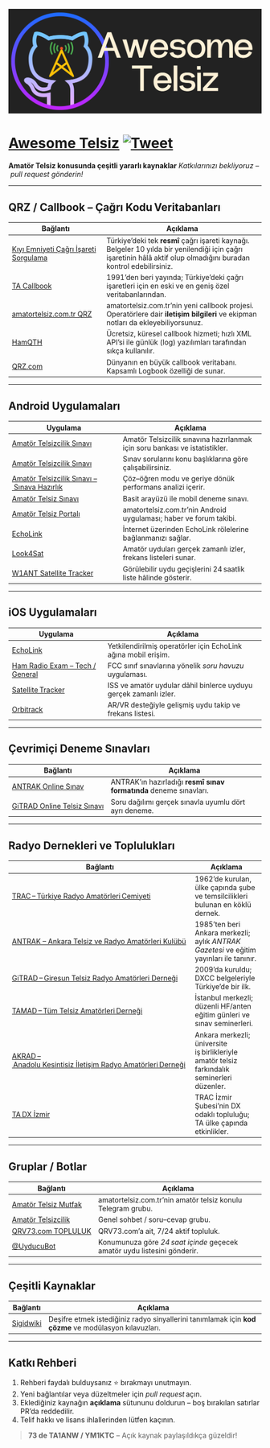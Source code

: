 ![Awesome Telsiz](awesome_telsiz.png)

# [Awesome Telsiz](https://github.com/bcanata/awesome-telsiz) [![Tweet](https://img.shields.io/twitter/url/http/shields.io.svg?style=social)](https://twitter.com/intent/tweet?url=https%3A%2F%2Fgithub.com%2Fbcanata%2Fawesome-telsiz&via=bugrahoca&text=Awesome-Telsiz&hashtags=ta1anw)

**Amatör Telsiz konusunda çeşitli yararlı kaynaklar**
*Katkılarınızı bekliyoruz – pull request gönderin!*

---

## QRZ / Callbook – Çağrı Kodu Veritabanları

| Bağlantı                                                                                                        | Açıklama                                                                                                                                                            |
| --------------------------------------------------------------------------------------------------------------- | ------------------------------------------------------------------------------------------------------------------------------------------------------------------- |
| [Kıyı Emniyeti Çağrı İşareti Sorgulama](http://www.kiyiemniyeti.gov.tr/ehizmetler/telsiz_cagri_isareti_sorgula) | Türkiye’deki tek **resmî** çağrı işareti kaynağı. Belgeler 10 yılda bir yenilendiği için çağrı işaretinin hâlâ aktif olup olmadığını buradan kontrol edebilirsiniz. |
| [TA Callbook](http://www.tacallbook.org/call.shtml)                                                             | 1991’den beri yayında; Türkiye’deki çağrı işaretleri için en eski ve en geniş özel veritabanlarından.                                                               |
| [amatortelsiz.com.tr QRZ](https://qrz.amatortelsiz.com.tr/)                                                     | amatortelsiz.com.tr’nin yeni callbook projesi. Operatörlere dair **iletişim bilgileri** ve ekipman notları da ekleyebiliyorsunuz.                                   |
| [HamQTH](https://www.hamqth.com/)                                                                               | Ücretsiz, küresel callbook hizmeti; hızlı XML API’si ile günlük (log) yazılımları tarafından sıkça kullanılır.                                                      |
| [QRZ.com](https://www.qrz.com/)                                                                                 | Dünyanın en büyük callbook veritabanı. Kapsamlı Logbook özelliği de sunar.                                                                                          |

---

## Android Uygulamaları

| Uygulama                                                                                                                  | Açıklama                                                                    |
| ------------------------------------------------------------------------------------------------------------------------- | --------------------------------------------------------------------------- |
| [Amatör Telsizcilik Sınavı](https://play.google.com/store/apps/details?id=ist.nitrogen.amatortelsizcilik)                 | Amatör Telsizcilik sınavına hazırlanmak için soru bankası ve istatistikler. |
| [Amatör Telsizcilik Sınavı](https://play.google.com/store/apps/details?id=com.baybar.amatortelsiz)                        | Sınav sorularını konu başlıklarına göre çalışabilirsiniz.                   |
| [Amatör Telsizcilik Sınavı – Sınava Hazırlık](https://play.google.com/store/apps/details?id=com.inomob.amatortelsizcilik) | Çöz–öğren modu ve geriye dönük performans analizi içerir.                   |
| [Amatör Telsiz Sınavı](https://play.google.com/store/apps/details?id=com.amatortelsiz.sinavi)                             | Basit arayüzü ile mobil deneme sınavı.                                      |
| [Amatör Telsiz Portalı](https://play.google.com/store/apps/details?id=com.efelerteknoloji.hamradio)                       | amatortelsiz.com.tr’nin Android uygulaması; haber ve forum takibi.          |
| [EchoLink](https://play.google.com/store/apps/details?id=org.echolink.android)                                            | İnternet üzerinden EchoLink rölelerine bağlanmanızı sağlar.                 |
| [Look4Sat](https://play.google.com/store/apps/details?id=com.rtbishop.look4sat&hl=en_US&gl=US)                            | Amatör uyduları gerçek zamanlı izler, frekans listeleri sunar.              |
| [W1ANT Satellite Tracker](https://play.google.com/store/apps/details?id=com.coolprimes.sattrack)                          | Görülebilir uydu geçişlerini 24 saatlik liste hâlinde gösterir.             |

---

## iOS Uygulamaları

| Uygulama                                                                                         | Açıklama                                                          |
| ------------------------------------------------------------------------------------------------ | ----------------------------------------------------------------- |
| [EchoLink](https://apps.apple.com/us/app/echolink/id350688562)                                   | Yetkilendirilmiş operatörler için EchoLink ağına mobil erişim.    |
| [Ham Radio Exam – Tech / General](https://apps.apple.com/us/app/ham-radio-exam-tech/id601991935) | FCC sınıf sınavlarına yönelik *soru havuzu* uygulaması.           |
| [Satellite Tracker](https://apps.apple.com/us/app/satellite-tracker/id1438679383)                | ISS ve amatör uydular dâhil binlerce uyduyu gerçek zamanlı izler. |
| [Orbitrack](https://southernstars.com/products/)                                                 | AR/VR desteğiyle gelişmiş uydu takip ve frekans listesi.          |

---

## Çevrimiçi Deneme Sınavları

| Bağlantı                                                                   | Açıklama                                                           |
| -------------------------------------------------------------------------- | ------------------------------------------------------------------ |
| [ANTRAK Online Sınav](https://antrak.org.tr/online-sinav)                  | ANTRAK’ın hazırladığı **resmî sınav formatında** deneme sınavları. |
| [GiTRAD Online Telsiz Sınavı](https://gitrad.org.tr/online-telsiz-sinavi/) | Soru dağılımı gerçek sınavla uyumlu dört ayrı deneme.              |

---

## Radyo Dernekleri ve Toplulukları

| Bağlantı                                                                                  | Açıklama                                                                                     |
| ----------------------------------------------------------------------------------------- | -------------------------------------------------------------------------------------------- |
| [TRAC – Türkiye Radyo Amatörleri Cemiyeti](https://trac.org.tr/)                          | 1962’de kurulan, ülke çapında şube ve temsilcilikleri bulunan en köklü dernek.               |
| [ANTRAK – Ankara Telsiz ve Radyo Amatörleri Kulübü](https://antrak.org.tr/)               | 1985’ten beri Ankara merkezli; aylık *ANTRAK Gazetesi* ve eğitim yayınları ile tanınır.      |
| [GiTRAD – Giresun Telsiz Radyo Amatörleri Derneği](https://gitrad.org.tr/)                | 2009’da kuruldu; DXCC belgeleriyle Türkiye’de bir ilk.                                       |
| [TAMAD – Tüm Telsiz Amatörleri Derneği](https://www.tamad.org.tr/)                        | İstanbul merkezli; düzenli HF/anten eğitim günleri ve sınav seminerleri.                     |
| [AKRAD – Anadolu Kesintisiz İletişim Radyo Amatörleri Derneği](https://www.akrad.org.tr/) | Ankara merkezli; üniversite iş birlikleriyle amatör telsiz farkındalık seminerleri düzenler. |
| [TA DX İzmir](https://tadx.org/)                                                          | TRAC İzmir Şubesi’nin DX odaklı topluluğu; TA ülke çapında etkinlikler.                      |

---

## Gruplar / Botlar

| Bağlantı                                            | Açıklama                                                                 |
| --------------------------------------------------- | ------------------------------------------------------------------------ |
| [Amatör Telsiz Mutfak](https://t.me/amatortelsiztr) | amatortelsiz.com.tr’nin amatör telsiz konulu Telegram grubu.             |
| [Amatör Telsizcilik](https://t.me/AmatorTelsiz)     | Genel sohbet / soru–cevap grubu.                                         |
| [QRV73.com TOPLULUK](https://t.me/qrv73topluluk)    | QRV73.com’a ait, 7/24 aktif topluluk.                                    |
| [@UyducuBot](https://t.me/uyducubot)                | Konumunuza göre *24 saat içinde* geçecek amatör uydu listesini gönderir. |

---

## Çeşitli Kaynaklar

| Bağlantı                                | Açıklama                                                                                              |
| --------------------------------------- | ----------------------------------------------------------------------------------------------------- |
| [Sigidwiki](https://www.sigidwiki.com/) | Deşifre etmek istediğiniz radyo sinyallerini tanımlamak için **kod çözme** ve modülasyon kılavuzları. |

---

## Katkı Rehberi

1. Rehberi faydalı bulduysanız ⭐ bırakmayı unutmayın.
2. Yeni bağlantılar veya düzeltmeler için *pull request* açın.
3. Eklediğiniz kaynağın **açıklama** sütununu doldurun – boş bırakılan satırlar PR’da reddedilir.
4. Telif hakkı ve lisans ihlallerinden lütfen kaçının.

> **73 de TA1ANW / YM1KTC** – Açık kaynak paylaşıldıkça güzeldir!
